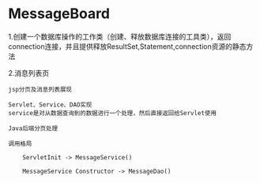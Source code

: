 # MessageBoard

1.创建一个数据库操作的工作类（创建、释放数据库连接的工具类），返回connection连接，并且提供释放ResultSet,Statement,connection资源的静态方法

2.消息列表页
    
    jsp分页及消息列表展现
    
    Servlet、Service、DAO实现
    service是对从数据查询到的数据进行一个处理，然后直接返回给Servlet使用
    
    Java后端分页处理
    
    调用格局
        
        ServletInit -> MessageService()
        
        MessageService Constructor -> MessageDao()
